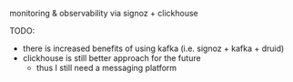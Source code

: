 monitoring & observability via signoz + clickhouse

TODO:

- there is increased benefits of using kafka (i.e. signoz + kafka + druid)
- clickhouse is still better approach for the future
  - thus I still need a messaging platform
